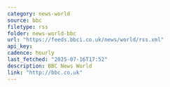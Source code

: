 ```yaml
---
category: news-world
source: bbc
filetype: rss
folder: news-world-bbc
url: "https://feeds.bbci.co.uk/news/world/rss.xml"
api_key: 
cadence: hourly
last_fetched: "2025-07-16T17:52"
description: BBC News World
link: "http://bbc.co.uk"
---
```


